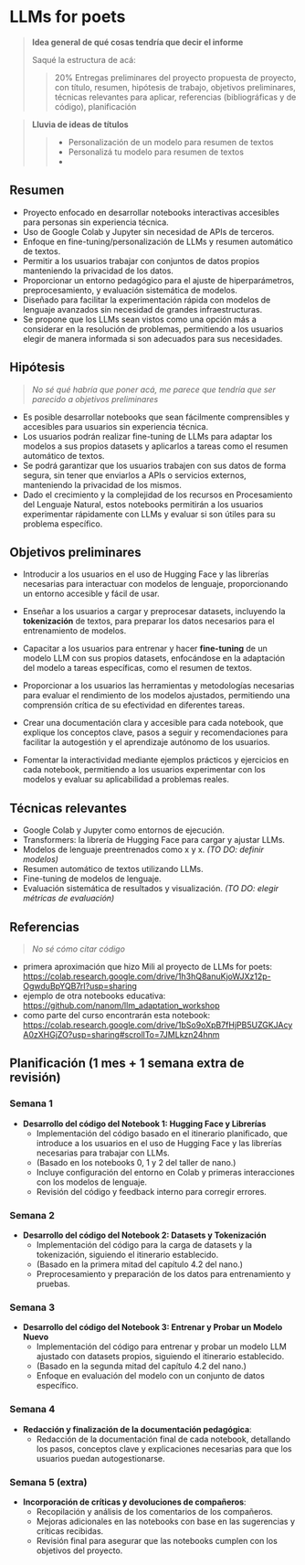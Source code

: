 # LLMs for poets

> **Idea general de qué cosas tendría que decir el informe**
> 
> Saqué la estructura de acá:
>> 20% Entregas preliminares del proyecto
>> propuesta de proyecto, con título, resumen, hipótesis de trabajo, objetivos preliminares, técnicas relevantes para aplicar, referencias (bibliográficas y de código), planificación

> **Lluvia de ideas de títulos**
>> - Personalización de un modelo para resumen de textos
>> - Personalizá tu modelo para resumen de textos
>> - 

## Resumen

- Proyecto enfocado en desarrollar notebooks interactivas accesibles para personas sin experiencia técnica.
- Uso de Google Colab y Jupyter sin necesidad de APIs de terceros.
- Enfoque en fine-tuning/personalización de LLMs y resumen automático de textos.
- Permitir a los usuarios trabajar con conjuntos de datos propios manteniendo la privacidad de los datos.
- Proporcionar un entorno pedagógico para el ajuste de hiperparámetros, preprocesamiento, y evaluación sistemática de modelos.
- Diseñado para facilitar la experimentación rápida con modelos de lenguaje avanzados sin necesidad de grandes infraestructuras.
- Se propone que los LLMs sean vistos como una opción más a considerar en la resolución de problemas, permitiendo a los usuarios elegir de manera informada si son adecuados para sus necesidades.

## Hipótesis
> *No sé qué habría que poner acá, me parece que tendría que ser parecido a objetivos preliminares*
  
- Es posible desarrollar notebooks que sean fácilmente comprensibles y accesibles para usuarios sin experiencia técnica.
- Los usuarios podrán realizar fine-tuning de LLMs para adaptar los modelos a sus propios datasets y aplicarlos a tareas como el resumen automático de textos.
- Se podrá garantizar que los usuarios trabajen con sus datos de forma segura, sin tener que enviarlos a APIs o servicios externos, manteniendo la privacidad de los mismos.
- Dado el crecimiento y la complejidad de los recursos en Procesamiento del Lenguaje Natural, estos notebooks permitirán a los usuarios experimentar rápidamente con LLMs y evaluar si son útiles para su problema específico.

## Objetivos preliminares

- Introducir a los usuarios en el uso de Hugging Face y las librerías necesarias para interactuar con modelos de lenguaje, proporcionando un entorno accesible y fácil de usar.

- Enseñar a los usuarios a cargar y preprocesar datasets, incluyendo la **tokenización** de textos, para preparar los datos necesarios para el entrenamiento de modelos.

- Capacitar a los usuarios para entrenar y hacer **fine-tuning** de un modelo LLM con sus propios datasets, enfocándose en la adaptación del modelo a tareas específicas, como el resumen de textos.

- Proporcionar a los usuarios las herramientas y metodologías necesarias para evaluar el rendimiento de los modelos ajustados, permitiendo una comprensión crítica de su efectividad en diferentes tareas.

- Crear una documentación clara y accesible para cada notebook, que explique los conceptos clave, pasos a seguir y recomendaciones para facilitar la autogestión y el aprendizaje autónomo de los usuarios.

- Fomentar la interactividad mediante ejemplos prácticos y ejercicios en cada notebook, permitiendo a los usuarios experimentar con los modelos y evaluar su aplicabilidad a problemas reales.

## Técnicas relevantes

- Google Colab y Jupyter como entornos de ejecución.
- Transformers: la librería de Hugging Face para cargar y ajustar LLMs.
- Modelos de lenguaje preentrenados como x y x. *(TO DO: definir modelos)*
- Resumen automático de textos utilizando LLMs.
- Fine-tuning de modelos de lenguaje.
- Evaluación sistemática de resultados y visualización. *(TO DO: elegir métricas de evaluación)*
  
## Referencias
> *No sé cómo citar código*
  
- primera aproximación que hizo Mili al proyecto de LLMs for poets:
https://colab.research.google.com/drive/1h3hQ8anuKjoWJXz12p-OgwduBpYQB7rI?usp=sharing
- ejemplo de otra notebooks educativa:
https://github.com/nanom/llm_adaptation_workshop
- como parte del curso encontrarán esta notebook:
https://colab.research.google.com/drive/1bSo9oXpB7fHjPB5UZGKJAcyA0zXHGjZO?usp=sharing#scrollTo=7JMLkzn24hnm

## Planificación (1 mes + 1 semana extra de revisión)

### Semana 1
- **Desarrollo del código del Notebook 1: Hugging Face y Librerías**  
  - Implementación del código basado en el itinerario planificado, que introduce a los usuarios en el uso de Hugging Face y las librerías necesarias para trabajar con LLMs.  
  - (Basado en los notebooks 0, 1 y 2 del taller de nano.) 
  - Incluye configuración del entorno en Colab y primeras interacciones con los modelos de lenguaje.  
  - Revisión del código y feedback interno para corregir errores.

### Semana 2
- **Desarrollo del código del Notebook 2: Datasets y Tokenización**  
  - Implementación del código para la carga de datasets y la tokenización, siguiendo el itinerario establecido.  
  - (Basado en la primera mitad del capítulo 4.2 del nano.)
  - Preprocesamiento y preparación de los datos para entrenamiento y pruebas.  

### Semana 3
- **Desarrollo del código del Notebook 3: Entrenar y Probar un Modelo Nuevo**  
  - Implementación del código para entrenar y probar un modelo LLM ajustado con datasets propios, siguiendo el itinerario establecido.
  - (Basado en la segunda mitad del capítulo 4.2 del nano.)
  - Enfoque en evaluación del modelo con un conjunto de datos específico.  

### Semana 4
- **Redacción y finalización de la documentación pedagógica**:
  - Redacción de la documentación final de cada notebook, detallando los pasos, conceptos clave y explicaciones necesarias para que los usuarios puedan autogestionarse.  

### Semana 5 (extra)
- **Incorporación de críticas y devoluciones de compañeros**:
  - Recopilación y análisis de los comentarios de los compañeros.
  - Mejoras adicionales en las notebooks con base en las sugerencias y críticas recibidas.
  - Revisión final para asegurar que las notebooks cumplen con los objetivos del proyecto.


